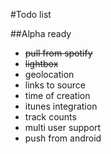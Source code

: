 #Todo list

##Alpha ready

* ~~pull from spotify~~
* ~~lightbox~~
* geolocation
* links to source
* time of creation
* itunes integration
* track counts
* multi user support
* push from android
